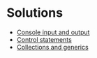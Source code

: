 # Solutions

* [Console input and output](https://github.com/MontealegreLuis/solutions/tree/master/src/lessons/io)
* [Control statements](https://github.com/MontealegreLuis/solutions/tree/master/src/lessons/controlstatements)
* [Collections and generics](https://github.com/MontealegreLuis/solutions/tree/master/src/lessons/collecionsgenerics)
